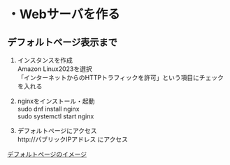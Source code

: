 # ・Webサーバを作る

## デフォルトページ表示まで
1. インスタンスを作成  
Amazon Linux2023を選択  
「インターネットからのHTTPトラフィックを許可」という項目にチェックを入れる

2. nginxをインストール・起動  
sudo dnf install nginx  
sudo systemctl start nginx

3. デフォルトページにアクセス  
http://パブリックIPアドレス にアクセス


[デフォルトページのイメージ](../image/デフォルトページ.png)